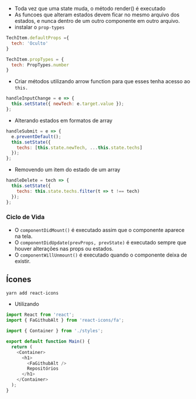 - Toda vez que uma state muda, o método render() é executado
-  As funcoes que alteram estados devem ficar no mesmo arquivo dos estados, e nunca dentro de um outro componente em outro arquivo.
-  instalar o `prop-types`
```js
TechItem.defaultProps ={
  tech: 'Oculto'
}

TechItem.propTypes = {
  tech: PropTypes.number
}
```

- Criar métodos utilizando arrow function para que esses tenha acesso ao `this.`

```js
handleInputChange = e => {
  this.setState({ newTech: e.target.value });
};
```

- Alterando estados em formatos de array

```js
handleSubmit = e => {
  e.preventDefault();
  this.setState({
    techs: [this.state.newTech, ...this.state.techs]
  });
};
```

- Removendo um item do estado de um array

```js
handleDelete = tech => {
  this.setState({
    techs: this.state.techs.filter(t => t !== tech)
  });
};
```

### Ciclo de Vida

- O `componentDidMount()` é executado  assim que o componente aparece na tela.
- O `componentDidUpdate(prevProps, prevState)` é executado  sempre que houver alterações nas props ou estados.
- O `componentWillUnmount()` é executado quando o componente deixa de existir.


## Ícones
```bash
yarn add react-icons
```
- Utilizando
```js
import React from 'react';
import { FaGithubAlt } from 'react-icons/fa';

import { Container } from './styles';

export default function Main() {
  return (
    <Container>
      <h1>
        <FaGithubAlt />
        Repositórios
      </h1>
    </Container>
  );
}

```